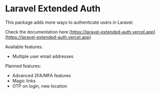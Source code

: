 # Laravel Extended Auth

This package adds more ways to authenticate users in Laravel.

Check the documentation here [https://laravel-extended-auth.vercel.app](https://laravel-extended-auth.vercel.app)

Available features:
- Multiple user email addresses

Planned features:
- Advanced 2FA/MFA features
- Magic links
- OTP on login, new location
